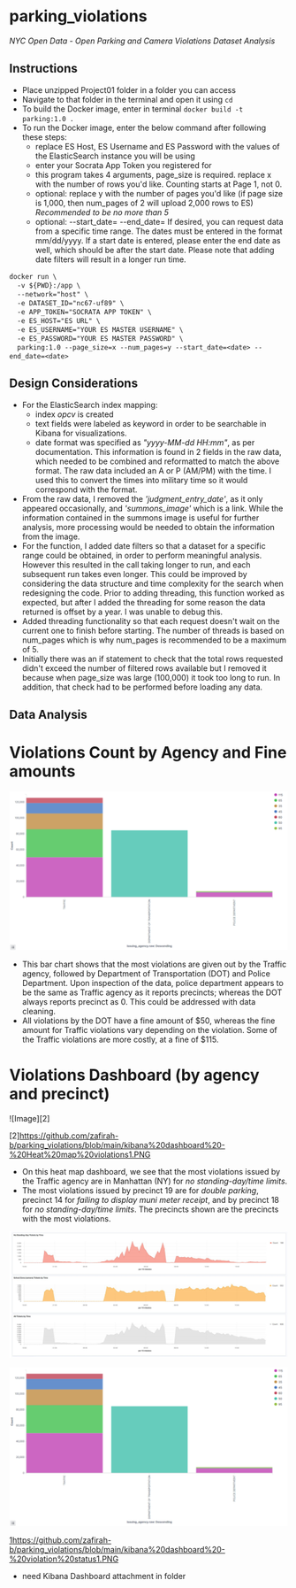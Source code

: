# parking_violations
*NYC Open Data - Open Parking and Camera Violations Dataset Analysis*

## Instructions
* Place unzipped Project01 folder in a folder you can access
* Navigate to that folder in the terminal and open it using `cd`
* To build the Docker image, enter in terminal `docker build -t parking:1.0 .`
* To run the Docker image, enter the below command after following these steps:
  * replace ES Host, ES Username and ES Password with the values of the ElasticSearch instance you will be using 
  * enter your Socrata App Token you registered for
  * this program takes 4 arguments, page_size is required. replace x with the number of rows you'd like. Counting starts at Page 1, not 0.
  * optional: replace y with the number of pages you'd like (if page size is 1,000, then num_pages of 2 will upload 2,000 rows to ES)
  *Recommended to be no more than 5*
  * optional: --start_date=<date> --end_date=<date>
If desired, you can request data from a specific time range. The dates must be entered in the format mm/dd/yyyy.
If a start date is entered, please enter the end date as well, which should be after the start date.
Please note that adding date filters will result in a longer run time.
  
```
docker run \
  -v ${PWD}:/app \
  --network="host" \
  -e DATASET_ID="nc67-uf89" \
  -e APP_TOKEN="SOCRATA APP TOKEN" \
  -e ES_HOST="ES URL" \
  -e ES_USERNAME="YOUR ES MASTER USERNAME" \
  -e ES_PASSWORD="YOUR ES MASTER PASSWORD" \
  parking:1.0 --page_size=x --num_pages=y --start_date=<date> --end_date=<date>
```

## Design Considerations
* For the ElasticSearch index mapping:
  * index *opcv* is created
  * text fields were labeled as keyword in order to be searchable in Kibana for visualizations.
  * date format was specified as *"yyyy-MM-dd HH:mm"*, as per documentation. 
  This information is found in 2 fields in the raw data, which needed to be combined and reformatted to match the above format.
  The raw data included an A or P (AM/PM) with the time. I used this to convert the times into military time so it would correspond with the format.
* From the raw data, I removed the *'judgment_entry_date'*, as it only appeared occasionally, and *'summons_image'* which is a link.
While the information contained in the summons image is useful for further analysis, more processing would be needed to obtain the information from the image.
* For the function, I added date filters so that a dataset for a specific range could be obtained, in order to perform meaningful analysis. 
However this resulted in the call taking longer to run, and each subsequent run takes even longer. This could be improved
by considering the data structure and time complexity for the search when redesigning the code. Prior to adding threading, this function worked as expected, but after I added the threading for some reason the data returned is offset by a year. I was unable to debug this.
* Added threading functionality so that each request doesn't wait on the current one to finish before starting. The number of threads is based on num_pages which is why num_pages is recommended to be a maximum of 5.
* Initially there was an if statement to check that the total rows requested didn't exceed the number of filtered rows available but I removed it because when page_size was large (100,000) it took too long to run. In addition, that check had to be performed before loading any data.

## Data Analysis

# Violations Count by Agency and Fine amounts
![Image][1]

[1]:https://github.com/zafirah-b/parking_violations/blob/main/kibana%20dashboard%20-%20count%20by%20agency1.PNG

* This bar chart shows that the most violations are given out by the Traffic agency, followed by Department of Transportation (DOT) and Police Department. Upon inspection of the data, police department appears to be the same as Traffic agency as it reports precincts; whereas the DOT always reports precinct as 0. This could be addressed with data cleaning.
* All violations by the DOT have a fine amount of $50, whereas the fine amount for Traffic violations vary depending on the violation. Some of the Traffic violations are more costly, at a fine of $115.

# Violations Dashboard (by agency and precinct)
![Image][2]

[2]https://github.com/zafirah-b/parking_violations/blob/main/kibana%20dashboard%20-%20Heat%20map%20violations1.PNG

* On this heat map dashboard, we see that the most violations issued by the Traffic agency are in Manhattan (NY) for *no standing-day/time limits*. 
* The most violations issued by precinct 19 are for *double parking*, precinct 14 for *failing to display muni meter receipt*, and by precinct 18 for *no standing-day/time limits*. The precincts shown are the precincts with the most violations.

![Chart 3](https://github.com/zafirah-b/parking_violations/blob/main/kibana%20dashboard%20-%20violations%20by%20time.PNG)

![Image][1]

[1]https://github.com/zafirah-b/parking_violations/blob/main/kibana%20dashboard%20-%20violation%20status1.PNG

* need Kibana Dashboard attachment in folder
